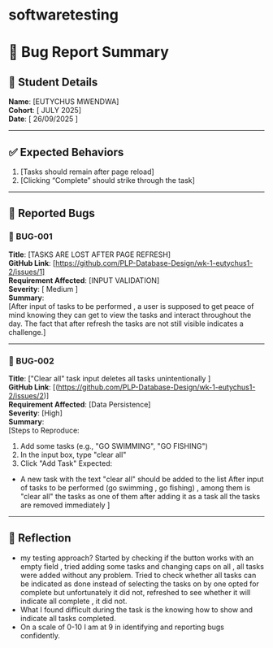 # softwaretesting

# 🐞 Bug Report Summary

## 🧾 Student Details  
**Name**: [EUTYCHUS MWENDWA]  
**Cohort**: [ JULY 2025]  
**Date**: [ 26/09/2025 ]

---

## ✅ Expected Behaviors  



1. [Tasks should remain after page reload]  
2. [Clicking “Complete” should strike through the task]

---

## 🐛 Reported Bugs  

### 🐞 BUG-001  
**Title**: [TASKS ARE LOST AFTER PAGE REFRESH]  
**GitHub Link**: [https://github.com/PLP-Database-Design/wk-1-eutychus1-2/issues/1]  
**Requirement Affected**: [INPUT VALIDATION]  
**Severity**: [ Medium ]  
**Summary**:  
[After input of tasks to be performed , a user is supposed to get peace of mind knowing they can get to view the tasks and interact throughout the day. The fact that after refresh the tasks are not still visible indicates a challenge.]

---

### 🐞 BUG-002  
**Title**: ["Clear all" task input deletes all tasks unintentionally ]  
**GitHub Link**: [(https://github.com/PLP-Database-Design/wk-1-eutychus1-2/issues/2)]  
**Requirement Affected**: [Data Persistence]  
**Severity**: [High]  
**Summary**:  
[Steps to Reproduce:

1. Add some tasks (e.g., "GO SWIMMING", "GO FISHING")
2. In the input box, type "clear all"
3. Click "Add Task"
Expected:
  - A new task with the text "clear all" should be added to the list
After input of tasks to be performed (go swimming , go fishing) , among them is "clear all" the tasks as one of them after adding it as a task all the tasks are removed immediately ]

---

## 💭 Reflection  

- my testing approach? 
     Started by checking if the button works with an empty field , 
tried adding some tasks and changing caps on all , all tasks were added without any problem. Tried to check whether all tasks can be indicated as done instead of selecting the tasks on by one opted for complete but unfortunately it did not, refreshed to see whether it will indicate all complete , it did not.      
- What I found  difficult during the task is the knowing how to show and indicate all tasks completed.  
- On a scale of 0-10 I am at 9 in identifying and reporting bugs confidently.

